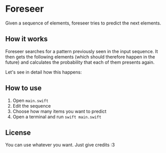# Foreseer

Given a sequence of elements, foreseer tries to predict the next elements.

## How it works
Foreseer searches for a pattern previously seen in the input sequence. It then gets the following elements (which should therefore happen in the future) and calculates the probability that each of them presents again.

Let's see in detail how this happens:

## How to use
1. Open `main.swift`
2. Edit the sequence
3. Choose how many items you want to predict
4. Open a terminal and run `swift main.swift`

## License

You can use whatever you want. Just give credits :3
